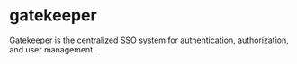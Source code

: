 # gatekeeper
Gatekeeper is the centralized SSO system for authentication, authorization, and user management.
